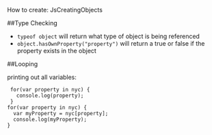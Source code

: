 How to create: JsCreatingObjects

##Type Checking

* `typeof object` will return what type of object is being referenced
* `object.hasOwnProperty("property")` will return a true or false if the property exists in the object

##Looping

printing out all variables:

     for(var property in nyc) {
       console.log(property);
     }
    for(var property in nyc) {
      var myProperty = nyc[property];
      console.log(myProperty);
    }